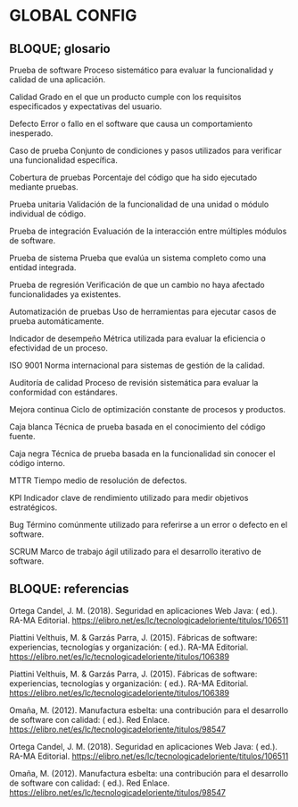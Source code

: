 # GLOBAL CONFIG

## BLOQUE; glosario


Prueba de software
Proceso sistemático para evaluar la funcionalidad y calidad de una aplicación.

Calidad
Grado en el que un producto cumple con los requisitos especificados y expectativas del usuario.

Defecto
Error o fallo en el software que causa un comportamiento inesperado.

Caso de prueba
Conjunto de condiciones y pasos utilizados para verificar una funcionalidad específica.

Cobertura de pruebas
Porcentaje del código que ha sido ejecutado mediante pruebas.

Prueba unitaria
Validación de la funcionalidad de una unidad o módulo individual de código.

Prueba de integración
Evaluación de la interacción entre múltiples módulos de software.

Prueba de sistema
Prueba que evalúa un sistema completo como una entidad integrada.

Prueba de regresión
Verificación de que un cambio no haya afectado funcionalidades ya existentes.

Automatización de pruebas
Uso de herramientas para ejecutar casos de prueba automáticamente.

Indicador de desempeño
Métrica utilizada para evaluar la eficiencia o efectividad de un proceso.

ISO 9001
Norma internacional para sistemas de gestión de la calidad.

Auditoría de calidad
Proceso de revisión sistemática para evaluar la conformidad con estándares.

Mejora continua
Ciclo de optimización constante de procesos y productos.

Caja blanca
Técnica de prueba basada en el conocimiento del código fuente.

Caja negra
Técnica de prueba basada en la funcionalidad sin conocer el código interno.

MTTR
Tiempo medio de resolución de defectos.

KPI
Indicador clave de rendimiento utilizado para medir objetivos estratégicos.

Bug
Término comúnmente utilizado para referirse a un error o defecto en el software.

SCRUM
Marco de trabajo ágil utilizado para el desarrollo iterativo de software.






## BLOQUE: referencias



Ortega Candel, J. M. (2018). Seguridad en aplicaciones Web Java: ( ed.). RA-MA Editorial. https://elibro.net/es/lc/tecnologicadeloriente/titulos/106511 

Piattini Velthuis, M. & Garzás Parra, J. (2015). Fábricas de software: experiencias, tecnologías y organización: ( ed.). RA-MA Editorial. https://elibro.net/es/lc/tecnologicadeloriente/titulos/106389 

Piattini Velthuis, M. & Garzás Parra, J. (2015). Fábricas de software: experiencias, tecnologías y organización: ( ed.). RA-MA Editorial. https://elibro.net/es/lc/tecnologicadeloriente/titulos/106389 

Omaña, M. (2012). Manufactura esbelta: una contribución para el desarrollo de software con calidad: ( ed.). Red Enlace. https://elibro.net/es/lc/tecnologicadeloriente/titulos/98547 

Ortega Candel, J. M. (2018). Seguridad en aplicaciones Web Java: ( ed.). RA-MA Editorial. https://elibro.net/es/lc/tecnologicadeloriente/titulos/106511 

Omaña, M. (2012). Manufactura esbelta: una contribución para el desarrollo de software con calidad: ( ed.). Red Enlace. https://elibro.net/es/lc/tecnologicadeloriente/titulos/98547 

